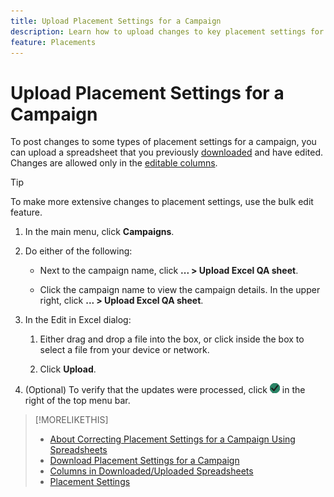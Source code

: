 ```yaml
---
title: Upload Placement Settings for a Campaign
description: Learn how to upload changes to key placement settings for a campaign using Excel QA spreadsheets.
feature: Placements
---
```


# Upload Placement Settings for a Campaign

To post changes to some types of placement settings for a campaign, you can upload a spreadsheet that you previously [downloaded](qa-sheet-download.md) and have edited. Changes are allowed only in the [editable columns](qa-sheet-columns.md).

>[!TIP]
>
>To make more extensive changes to placement settings, use the bulk edit feature.<!-- add link once we have help on it -->

1. In the main menu, click **Campaigns**.

1. Do either of the following:

   * Next to the campaign name, click **... > Upload Excel QA sheet**.

   * Click the campaign name to view the campaign details. In the upper right, click **... > Upload Excel QA sheet**.

1. In the Edit in Excel dialog:

    1. Either drag and drop a file into the box, or click inside the box to select a file from your device or network.

    1. Click **Upload**.
    
1. (Optional) To verify that the updates were processed, click ![Jobs](/help/dsp/assets/downloads.png) in the right of the top menu bar.

>[!MORELIKETHIS]
>
>* [About Correcting Placement Settings for a Campaign Using Spreadsheets](qa-about.md)
>* [Download Placement Settings for a Campaign](qa-sheet-download.md)
>* [Columns in Downloaded/Uploaded Spreadsheets](qa-sheet-columns.md)
>* [Placement Settings](/help/dsp/campaign-management/placements/placement-settings.md)
